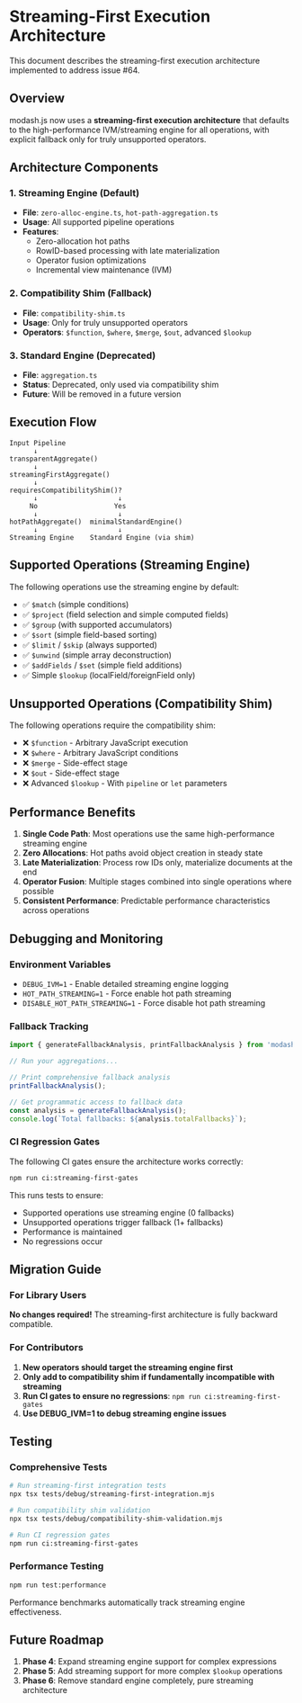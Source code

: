 # Streaming-First Execution Architecture

This document describes the streaming-first execution architecture implemented to address issue #64.

## Overview

modash.js now uses a **streaming-first execution architecture** that defaults to the high-performance IVM/streaming engine for all operations, with explicit fallback only for truly unsupported operators.

## Architecture Components

### 1. Streaming Engine (Default)
- **File**: `zero-alloc-engine.ts`, `hot-path-aggregation.ts`
- **Usage**: All supported pipeline operations
- **Features**: 
  - Zero-allocation hot paths
  - RowID-based processing with late materialization
  - Operator fusion optimizations
  - Incremental view maintenance (IVM)

### 2. Compatibility Shim (Fallback)
- **File**: `compatibility-shim.ts`
- **Usage**: Only for truly unsupported operators
- **Operators**: `$function`, `$where`, `$merge`, `$out`, advanced `$lookup`

### 3. Standard Engine (Deprecated)
- **File**: `aggregation.ts`
- **Status**: Deprecated, only used via compatibility shim
- **Future**: Will be removed in a future version

## Execution Flow

```
Input Pipeline
      ↓
transparentAggregate()
      ↓
streamingFirstAggregate()
      ↓
requiresCompatibilityShim()?
      ↓                    ↓
     No                   Yes
      ↓                    ↓
hotPathAggregate()  minimalStandardEngine()
      ↓                    ↓
Streaming Engine    Standard Engine (via shim)
```

## Supported Operations (Streaming Engine)

The following operations use the streaming engine by default:

- ✅ `$match` (simple conditions)
- ✅ `$project` (field selection and simple computed fields)
- ✅ `$group` (with supported accumulators)
- ✅ `$sort` (simple field-based sorting)
- ✅ `$limit` / `$skip` (always supported)
- ✅ `$unwind` (simple array deconstruction)
- ✅ `$addFields` / `$set` (simple field additions)
- ✅ Simple `$lookup` (localField/foreignField only)

## Unsupported Operations (Compatibility Shim)

The following operations require the compatibility shim:

- ❌ `$function` - Arbitrary JavaScript execution
- ❌ `$where` - Arbitrary JavaScript conditions  
- ❌ `$merge` - Side-effect stage
- ❌ `$out` - Side-effect stage
- ❌ Advanced `$lookup` - With `pipeline` or `let` parameters

## Performance Benefits

1. **Single Code Path**: Most operations use the same high-performance streaming engine
2. **Zero Allocations**: Hot paths avoid object creation in steady state
3. **Late Materialization**: Process row IDs only, materialize documents at the end
4. **Operator Fusion**: Multiple stages combined into single operations where possible
5. **Consistent Performance**: Predictable performance characteristics across operations

## Debugging and Monitoring

### Environment Variables

- `DEBUG_IVM=1` - Enable detailed streaming engine logging
- `HOT_PATH_STREAMING=1` - Force enable hot path streaming
- `DISABLE_HOT_PATH_STREAMING=1` - Force disable hot path streaming

### Fallback Tracking

```javascript
import { generateFallbackAnalysis, printFallbackAnalysis } from 'modash/debug';

// Run your aggregations...

// Print comprehensive fallback analysis
printFallbackAnalysis();

// Get programmatic access to fallback data
const analysis = generateFallbackAnalysis();
console.log(`Total fallbacks: ${analysis.totalFallbacks}`);
```

### CI Regression Gates

The following CI gates ensure the architecture works correctly:

```bash
npm run ci:streaming-first-gates
```

This runs tests to ensure:
- Supported operations use streaming engine (0 fallbacks)
- Unsupported operations trigger fallback (1+ fallbacks)
- Performance is maintained
- No regressions occur

## Migration Guide

### For Library Users

**No changes required!** The streaming-first architecture is fully backward compatible.

### For Contributors

1. **New operators should target the streaming engine first**
2. **Only add to compatibility shim if fundamentally incompatible with streaming**
3. **Run CI gates to ensure no regressions**: `npm run ci:streaming-first-gates`
4. **Use DEBUG_IVM=1 to debug streaming engine issues**

## Testing

### Comprehensive Tests

```bash
# Run streaming-first integration tests
npx tsx tests/debug/streaming-first-integration.mjs

# Run compatibility shim validation
npx tsx tests/debug/compatibility-shim-validation.mjs

# Run CI regression gates
npm run ci:streaming-first-gates
```

### Performance Testing

```bash
npm run test:performance
```

Performance benchmarks automatically track streaming engine effectiveness.

## Future Roadmap

1. **Phase 4**: Expand streaming engine support for complex expressions
2. **Phase 5**: Add streaming support for more complex `$lookup` operations  
3. **Phase 6**: Remove standard engine completely, pure streaming architecture